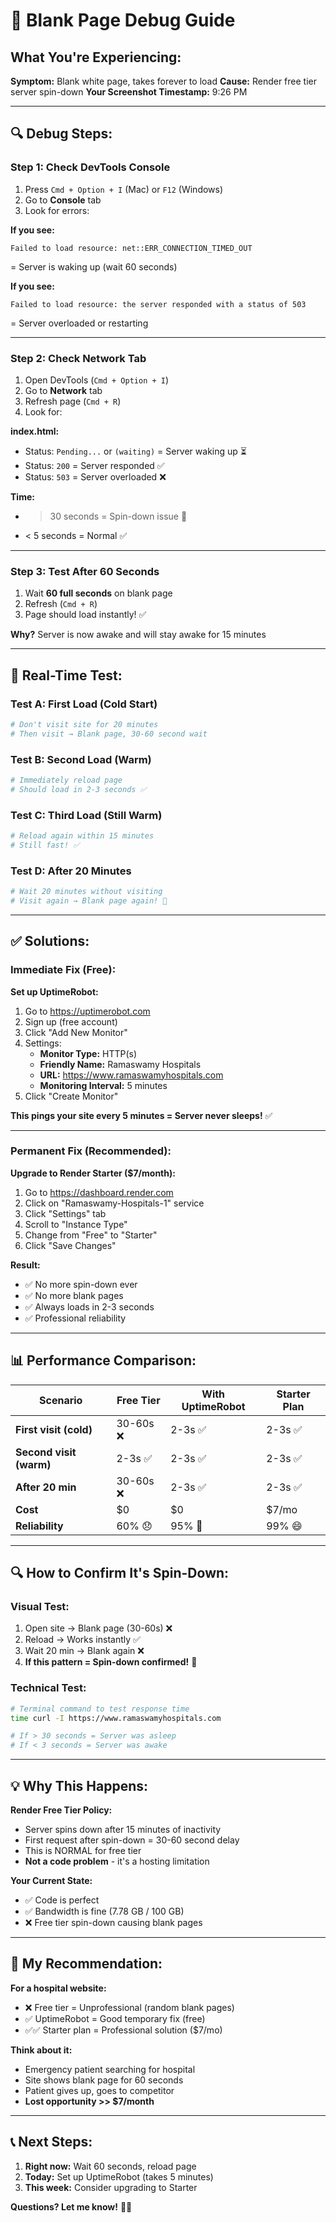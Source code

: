 # 🚨 Blank Page Debug Guide

## What You're Experiencing:

**Symptom:** Blank white page, takes forever to load
**Cause:** Render free tier server spin-down
**Your Screenshot Timestamp:** 9:26 PM

---

## 🔍 Debug Steps:

### Step 1: Check DevTools Console
1. Press `Cmd + Option + I` (Mac) or `F12` (Windows)
2. Go to **Console** tab
3. Look for errors:

**If you see:**
```
Failed to load resource: net::ERR_CONNECTION_TIMED_OUT
```
= Server is waking up (wait 60 seconds)

**If you see:**
```
Failed to load resource: the server responded with a status of 503
```
= Server overloaded or restarting

---

### Step 2: Check Network Tab
1. Open DevTools (`Cmd + Option + I`)
2. Go to **Network** tab
3. Refresh page (`Cmd + R`)
4. Look for:

**index.html:**
- Status: `Pending...` or `(waiting)` = Server waking up ⏳
- Status: `200` = Server responded ✅
- Status: `503` = Server overloaded ❌

**Time:**
- > 30 seconds = Spin-down issue 🚨
- < 5 seconds = Normal ✅

---

### Step 3: Test After 60 Seconds
1. Wait **60 full seconds** on blank page
2. Refresh (`Cmd + R`)
3. Page should load instantly! ✅

**Why?** Server is now awake and will stay awake for 15 minutes

---

## 🎯 Real-Time Test:

### Test A: First Load (Cold Start)
```bash
# Don't visit site for 20 minutes
# Then visit → Blank page, 30-60 second wait
```

### Test B: Second Load (Warm)
```bash
# Immediately reload page
# Should load in 2-3 seconds ✅
```

### Test C: Third Load (Still Warm)
```bash
# Reload again within 15 minutes
# Still fast! ✅
```

### Test D: After 20 Minutes
```bash
# Wait 20 minutes without visiting
# Visit again → Blank page again! 🚨
```

---

## ✅ Solutions:

### Immediate Fix (Free):

**Set up UptimeRobot:**
1. Go to https://uptimerobot.com
2. Sign up (free account)
3. Click "Add New Monitor"
4. Settings:
   - **Monitor Type:** HTTP(s)
   - **Friendly Name:** Ramaswamy Hospitals
   - **URL:** https://www.ramaswamyhospitals.com
   - **Monitoring Interval:** 5 minutes
5. Click "Create Monitor"

**This pings your site every 5 minutes = Server never sleeps!** ✅

---

### Permanent Fix (Recommended):

**Upgrade to Render Starter ($7/month):**
1. Go to https://dashboard.render.com
2. Click on "Ramaswamy-Hospitals-1" service
3. Click "Settings" tab
4. Scroll to "Instance Type"
5. Change from "Free" to "Starter"
6. Click "Save Changes"

**Result:** 
- ✅ No more spin-down ever
- ✅ No more blank pages
- ✅ Always loads in 2-3 seconds
- ✅ Professional reliability

---

## 📊 Performance Comparison:

| Scenario | Free Tier | With UptimeRobot | Starter Plan |
|----------|-----------|------------------|--------------|
| **First visit (cold)** | 30-60s ❌ | 2-3s ✅ | 2-3s ✅ |
| **Second visit (warm)** | 2-3s ✅ | 2-3s ✅ | 2-3s ✅ |
| **After 20 min** | 30-60s ❌ | 2-3s ✅ | 2-3s ✅ |
| **Cost** | $0 | $0 | $7/mo |
| **Reliability** | 60% 😞 | 95% 🙂 | 99% 😄 |

---

## 🔍 How to Confirm It's Spin-Down:

### Visual Test:
1. Open site → Blank page (30-60s) ❌
2. Reload → Works instantly ✅
3. Wait 20 min → Blank again ❌
4. **If this pattern = Spin-down confirmed!** 🚨

### Technical Test:
```bash
# Terminal command to test response time
time curl -I https://www.ramaswamyhospitals.com

# If > 30 seconds = Server was asleep
# If < 3 seconds = Server was awake
```

---

## 💡 Why This Happens:

**Render Free Tier Policy:**
- Server spins down after 15 minutes of inactivity
- First request after spin-down = 30-60 second delay
- This is NORMAL for free tier
- **Not a code problem** - it's a hosting limitation

**Your Current State:**
- ✅ Code is perfect
- ✅ Bandwidth is fine (7.78 GB / 100 GB)
- ❌ Free tier spin-down causing blank pages

---

## 🎯 My Recommendation:

**For a hospital website:**
- ❌ Free tier = Unprofessional (random blank pages)
- ✅ UptimeRobot = Good temporary fix (free)
- ✅✅ Starter plan = Professional solution ($7/mo)

**Think about it:**
- Emergency patient searching for hospital
- Site shows blank page for 60 seconds
- Patient gives up, goes to competitor
- **Lost opportunity >> $7/month**

---

## 📞 Next Steps:

1. **Right now:** Wait 60 seconds, reload page
2. **Today:** Set up UptimeRobot (takes 5 minutes)
3. **This week:** Consider upgrading to Starter

**Questions? Let me know!** 🏥✨






